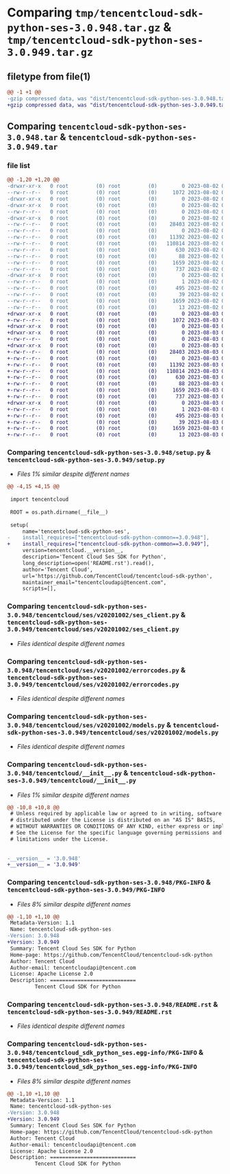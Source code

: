 # Comparing `tmp/tencentcloud-sdk-python-ses-3.0.948.tar.gz` & `tmp/tencentcloud-sdk-python-ses-3.0.949.tar.gz`

## filetype from file(1)

```diff
@@ -1 +1 @@
-gzip compressed data, was "dist/tencentcloud-sdk-python-ses-3.0.948.tar", last modified: Wed Aug  2 00:36:11 2023, max compression
+gzip compressed data, was "dist/tencentcloud-sdk-python-ses-3.0.949.tar", last modified: Thu Aug  3 00:33:12 2023, max compression
```

## Comparing `tencentcloud-sdk-python-ses-3.0.948.tar` & `tencentcloud-sdk-python-ses-3.0.949.tar`

### file list

```diff
@@ -1,20 +1,20 @@
-drwxr-xr-x   0 root         (0) root         (0)        0 2023-08-02 00:36:11.000000 tencentcloud-sdk-python-ses-3.0.948/
--rw-r--r--   0 root         (0) root         (0)     1072 2023-08-02 00:36:10.000000 tencentcloud-sdk-python-ses-3.0.948/setup.py
-drwxr-xr-x   0 root         (0) root         (0)        0 2023-08-02 00:36:11.000000 tencentcloud-sdk-python-ses-3.0.948/tencentcloud/
-drwxr-xr-x   0 root         (0) root         (0)        0 2023-08-02 00:36:11.000000 tencentcloud-sdk-python-ses-3.0.948/tencentcloud/ses/
--rw-r--r--   0 root         (0) root         (0)        0 2023-08-02 00:36:10.000000 tencentcloud-sdk-python-ses-3.0.948/tencentcloud/ses/__init__.py
-drwxr-xr-x   0 root         (0) root         (0)        0 2023-08-02 00:36:11.000000 tencentcloud-sdk-python-ses-3.0.948/tencentcloud/ses/v20201002/
--rw-r--r--   0 root         (0) root         (0)    28403 2023-08-02 00:36:10.000000 tencentcloud-sdk-python-ses-3.0.948/tencentcloud/ses/v20201002/ses_client.py
--rw-r--r--   0 root         (0) root         (0)        0 2023-08-02 00:36:10.000000 tencentcloud-sdk-python-ses-3.0.948/tencentcloud/ses/v20201002/__init__.py
--rw-r--r--   0 root         (0) root         (0)    11392 2023-08-02 00:36:10.000000 tencentcloud-sdk-python-ses-3.0.948/tencentcloud/ses/v20201002/errorcodes.py
--rw-r--r--   0 root         (0) root         (0)   110814 2023-08-02 00:36:10.000000 tencentcloud-sdk-python-ses-3.0.948/tencentcloud/ses/v20201002/models.py
--rw-r--r--   0 root         (0) root         (0)      630 2023-08-02 00:36:10.000000 tencentcloud-sdk-python-ses-3.0.948/tencentcloud/__init__.py
--rw-r--r--   0 root         (0) root         (0)       88 2023-08-02 00:36:11.000000 tencentcloud-sdk-python-ses-3.0.948/setup.cfg
--rw-r--r--   0 root         (0) root         (0)     1659 2023-08-02 00:36:11.000000 tencentcloud-sdk-python-ses-3.0.948/PKG-INFO
--rw-r--r--   0 root         (0) root         (0)      737 2023-08-02 00:36:10.000000 tencentcloud-sdk-python-ses-3.0.948/README.rst
-drwxr-xr-x   0 root         (0) root         (0)        0 2023-08-02 00:36:11.000000 tencentcloud-sdk-python-ses-3.0.948/tencentcloud_sdk_python_ses.egg-info/
--rw-r--r--   0 root         (0) root         (0)        1 2023-08-02 00:36:11.000000 tencentcloud-sdk-python-ses-3.0.948/tencentcloud_sdk_python_ses.egg-info/dependency_links.txt
--rw-r--r--   0 root         (0) root         (0)      495 2023-08-02 00:36:11.000000 tencentcloud-sdk-python-ses-3.0.948/tencentcloud_sdk_python_ses.egg-info/SOURCES.txt
--rw-r--r--   0 root         (0) root         (0)       39 2023-08-02 00:36:11.000000 tencentcloud-sdk-python-ses-3.0.948/tencentcloud_sdk_python_ses.egg-info/requires.txt
--rw-r--r--   0 root         (0) root         (0)     1659 2023-08-02 00:36:11.000000 tencentcloud-sdk-python-ses-3.0.948/tencentcloud_sdk_python_ses.egg-info/PKG-INFO
--rw-r--r--   0 root         (0) root         (0)       13 2023-08-02 00:36:11.000000 tencentcloud-sdk-python-ses-3.0.948/tencentcloud_sdk_python_ses.egg-info/top_level.txt
+drwxr-xr-x   0 root         (0) root         (0)        0 2023-08-03 00:33:12.000000 tencentcloud-sdk-python-ses-3.0.949/
+-rw-r--r--   0 root         (0) root         (0)     1072 2023-08-03 00:33:12.000000 tencentcloud-sdk-python-ses-3.0.949/setup.py
+drwxr-xr-x   0 root         (0) root         (0)        0 2023-08-03 00:33:12.000000 tencentcloud-sdk-python-ses-3.0.949/tencentcloud/
+drwxr-xr-x   0 root         (0) root         (0)        0 2023-08-03 00:33:12.000000 tencentcloud-sdk-python-ses-3.0.949/tencentcloud/ses/
+-rw-r--r--   0 root         (0) root         (0)        0 2023-08-03 00:33:12.000000 tencentcloud-sdk-python-ses-3.0.949/tencentcloud/ses/__init__.py
+drwxr-xr-x   0 root         (0) root         (0)        0 2023-08-03 00:33:12.000000 tencentcloud-sdk-python-ses-3.0.949/tencentcloud/ses/v20201002/
+-rw-r--r--   0 root         (0) root         (0)    28403 2023-08-03 00:33:12.000000 tencentcloud-sdk-python-ses-3.0.949/tencentcloud/ses/v20201002/ses_client.py
+-rw-r--r--   0 root         (0) root         (0)        0 2023-08-03 00:33:12.000000 tencentcloud-sdk-python-ses-3.0.949/tencentcloud/ses/v20201002/__init__.py
+-rw-r--r--   0 root         (0) root         (0)    11392 2023-08-03 00:33:12.000000 tencentcloud-sdk-python-ses-3.0.949/tencentcloud/ses/v20201002/errorcodes.py
+-rw-r--r--   0 root         (0) root         (0)   110814 2023-08-03 00:33:12.000000 tencentcloud-sdk-python-ses-3.0.949/tencentcloud/ses/v20201002/models.py
+-rw-r--r--   0 root         (0) root         (0)      630 2023-08-03 00:33:12.000000 tencentcloud-sdk-python-ses-3.0.949/tencentcloud/__init__.py
+-rw-r--r--   0 root         (0) root         (0)       88 2023-08-03 00:33:12.000000 tencentcloud-sdk-python-ses-3.0.949/setup.cfg
+-rw-r--r--   0 root         (0) root         (0)     1659 2023-08-03 00:33:12.000000 tencentcloud-sdk-python-ses-3.0.949/PKG-INFO
+-rw-r--r--   0 root         (0) root         (0)      737 2023-08-03 00:33:12.000000 tencentcloud-sdk-python-ses-3.0.949/README.rst
+drwxr-xr-x   0 root         (0) root         (0)        0 2023-08-03 00:33:12.000000 tencentcloud-sdk-python-ses-3.0.949/tencentcloud_sdk_python_ses.egg-info/
+-rw-r--r--   0 root         (0) root         (0)        1 2023-08-03 00:33:12.000000 tencentcloud-sdk-python-ses-3.0.949/tencentcloud_sdk_python_ses.egg-info/dependency_links.txt
+-rw-r--r--   0 root         (0) root         (0)      495 2023-08-03 00:33:12.000000 tencentcloud-sdk-python-ses-3.0.949/tencentcloud_sdk_python_ses.egg-info/SOURCES.txt
+-rw-r--r--   0 root         (0) root         (0)       39 2023-08-03 00:33:12.000000 tencentcloud-sdk-python-ses-3.0.949/tencentcloud_sdk_python_ses.egg-info/requires.txt
+-rw-r--r--   0 root         (0) root         (0)     1659 2023-08-03 00:33:12.000000 tencentcloud-sdk-python-ses-3.0.949/tencentcloud_sdk_python_ses.egg-info/PKG-INFO
+-rw-r--r--   0 root         (0) root         (0)       13 2023-08-03 00:33:12.000000 tencentcloud-sdk-python-ses-3.0.949/tencentcloud_sdk_python_ses.egg-info/top_level.txt
```

### Comparing `tencentcloud-sdk-python-ses-3.0.948/setup.py` & `tencentcloud-sdk-python-ses-3.0.949/setup.py`

 * *Files 1% similar despite different names*

```diff
@@ -4,15 +4,15 @@
 
 import tencentcloud
 
 ROOT = os.path.dirname(__file__)
 
 setup(
     name='tencentcloud-sdk-python-ses',
-    install_requires=["tencentcloud-sdk-python-common==3.0.948"],
+    install_requires=["tencentcloud-sdk-python-common==3.0.949"],
     version=tencentcloud.__version__,
     description='Tencent Cloud Ses SDK for Python',
     long_description=open('README.rst').read(),
     author='Tencent Cloud',
     url='https://github.com/TencentCloud/tencentcloud-sdk-python',
     maintainer_email="tencentcloudapi@tencent.com",
     scripts=[],
```

### Comparing `tencentcloud-sdk-python-ses-3.0.948/tencentcloud/ses/v20201002/ses_client.py` & `tencentcloud-sdk-python-ses-3.0.949/tencentcloud/ses/v20201002/ses_client.py`

 * *Files identical despite different names*

### Comparing `tencentcloud-sdk-python-ses-3.0.948/tencentcloud/ses/v20201002/errorcodes.py` & `tencentcloud-sdk-python-ses-3.0.949/tencentcloud/ses/v20201002/errorcodes.py`

 * *Files identical despite different names*

### Comparing `tencentcloud-sdk-python-ses-3.0.948/tencentcloud/ses/v20201002/models.py` & `tencentcloud-sdk-python-ses-3.0.949/tencentcloud/ses/v20201002/models.py`

 * *Files identical despite different names*

### Comparing `tencentcloud-sdk-python-ses-3.0.948/tencentcloud/__init__.py` & `tencentcloud-sdk-python-ses-3.0.949/tencentcloud/__init__.py`

 * *Files 1% similar despite different names*

```diff
@@ -10,8 +10,8 @@
 # Unless required by applicable law or agreed to in writing, software
 # distributed under the License is distributed on an "AS IS" BASIS,
 # WITHOUT WARRANTIES OR CONDITIONS OF ANY KIND, either express or implied.
 # See the License for the specific language governing permissions and
 # limitations under the License.
 
 
-__version__ = '3.0.948'
+__version__ = '3.0.949'
```

### Comparing `tencentcloud-sdk-python-ses-3.0.948/PKG-INFO` & `tencentcloud-sdk-python-ses-3.0.949/PKG-INFO`

 * *Files 8% similar despite different names*

```diff
@@ -1,10 +1,10 @@
 Metadata-Version: 1.1
 Name: tencentcloud-sdk-python-ses
-Version: 3.0.948
+Version: 3.0.949
 Summary: Tencent Cloud Ses SDK for Python
 Home-page: https://github.com/TencentCloud/tencentcloud-sdk-python
 Author: Tencent Cloud
 Author-email: tencentcloudapi@tencent.com
 License: Apache License 2.0
 Description: ============================
         Tencent Cloud SDK for Python
```

### Comparing `tencentcloud-sdk-python-ses-3.0.948/README.rst` & `tencentcloud-sdk-python-ses-3.0.949/README.rst`

 * *Files identical despite different names*

### Comparing `tencentcloud-sdk-python-ses-3.0.948/tencentcloud_sdk_python_ses.egg-info/PKG-INFO` & `tencentcloud-sdk-python-ses-3.0.949/tencentcloud_sdk_python_ses.egg-info/PKG-INFO`

 * *Files 8% similar despite different names*

```diff
@@ -1,10 +1,10 @@
 Metadata-Version: 1.1
 Name: tencentcloud-sdk-python-ses
-Version: 3.0.948
+Version: 3.0.949
 Summary: Tencent Cloud Ses SDK for Python
 Home-page: https://github.com/TencentCloud/tencentcloud-sdk-python
 Author: Tencent Cloud
 Author-email: tencentcloudapi@tencent.com
 License: Apache License 2.0
 Description: ============================
         Tencent Cloud SDK for Python
```

